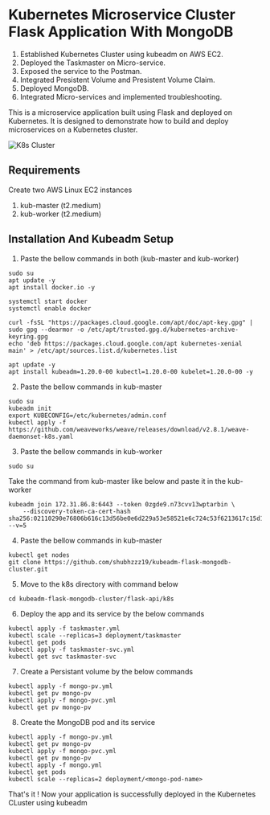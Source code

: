 # Kubernetes Microservice Cluster Flask Application With MongoDB  

1. Established Kubernetes Cluster using kubeadm on AWS EC2.
2. Deployed the Taskmaster on Micro-service.
3. Exposed the service to the Postman.
4. Integrated Presistent Volume and Presistent Volume Claim.
5. Deployed MongoDB.
6. Integrated Micro-services and implemented troubleshooting. 

This is a microservice application built using Flask and deployed on Kubernetes. It is designed to demonstrate how to build and deploy microservices on a Kubernetes cluster.

![K8s Cluster](https://github.com/shubhzzz19/kubeadm-flask-mongodb-cluster/assets/73218792/880988e7-0fcd-422b-8742-ae725ab54375)

## Requirements

Create two AWS Linux EC2 instances 
1. kub-master (t2.medium)
2. kub-worker (t2.medium)

## Installation And Kubeadm Setup

1. Paste the bellow commands in both (kub-master and kub-worker)
```
sudo su
apt update -y
apt install docker.io -y

systemctl start docker
systemctl enable docker

curl -fsSL "https://packages.cloud.google.com/apt/doc/apt-key.gpg" | sudo gpg --dearmor -o /etc/apt/trusted.gpg.d/kubernetes-archive-keyring.gpg
echo 'deb https://packages.cloud.google.com/apt kubernetes-xenial main' > /etc/apt/sources.list.d/kubernetes.list

apt update -y
apt install kubeadm=1.20.0-00 kubectl=1.20.0-00 kubelet=1.20.0-00 -y
```

2. Paste the bellow commands in kub-master
```
sudo su
kubeadm init
export KUBECONFIG=/etc/kubernetes/admin.conf
kubectl apply -f https://github.com/weaveworks/weave/releases/download/v2.8.1/weave-daemonset-k8s.yaml
```

3. Paste the bellow commands in kub-worker
```
sudo su
```
Take the command from kub-master like below and paste it in the kub-worker
```
kubeadm join 172.31.86.8:6443 --token 0zgde9.n73cvv13wptarbin \
    --discovery-token-ca-cert-hash sha256:02110290e76806b616c13d56be0e6d229a53e58521e6c724c53f6213617c15d1 --v=5
```

4. Paste the bellow commands in kub-master
```
kubectl get nodes
git clone https://github.com/shubhzzz19/kubeadm-flask-mongodb-cluster.git
```

5. Move to the k8s directory with command below
```
cd kubeadm-flask-mongodb-cluster/flask-api/k8s
```

6. Deploy the app and its service by the below commands
```
kubectl apply -f taskmaster.yml
kubectl scale --replicas=3 deployment/taskmaster
kubectl get pods
kubectl apply -f taskmaster-svc.yml
kubectl get svc taskmaster-svc
```

7. Create a Persistant volume by the below commands
```
kubectl apply -f mongo-pv.yml
kubectl get pv mongo-pv
kubectl apply -f mongo-pvc.yml
kubectl get pv mongo-pv
```

8. Create the MongoDB pod and its service 
```
kubectl apply -f mongo-pv.yml
kubectl get pv mongo-pv
kubectl apply -f mongo-pvc.yml
kubectl get pv mongo-pv
kubectl apply -f mongo.yml
kubectl get pods
kubectl scale --replicas=2 deployment/<mongo-pod-name>
```

That's it ! Now your application is successfully deployed in the Kubernetes CLuster using kubeadm
